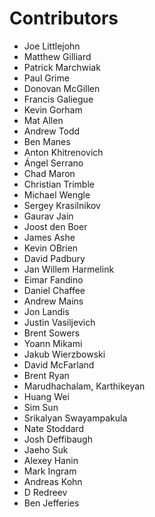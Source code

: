 # Contributors
* Joe Littlejohn
* Matthew Gilliard
* Patrick Marchwiak
* Paul Grime
* Donovan McGillen
* Francis Galiegue
* Kevin Gorham
* Mat Allen
* Andrew Todd
* Ben Manes
* Anton Khitrenovich
* Ángel Serrano
* Chad Maron
* Christian Trimble
* Michael Wengle
* Sergey Krasilnikov
* Gaurav Jain
* Joost den Boer
* James Ashe
* Kevin OBrien
* David Padbury
* Jan Willem Harmelink
* Eimar Fandino
* Daniel Chaffee
* Andrew Mains
* Jon Landis
* Justin Vasiljevich
* Brent Sowers
* Yoann Mikami
* Jakub Wierzbowski
* David McFarland
* Brent Ryan
* Marudhachalam, Karthikeyan
* Huang Wei
* Sim Sun
* Srikalyan Swayampakula
* Nate Stoddard
* Josh Deffibaugh
* Jaeho Suk
* Alexey Hanin
* Mark Ingram
* Andreas Kohn
* D Redreev
* Ben Jefferies
